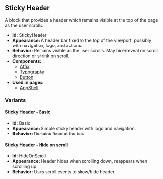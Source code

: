 ## Sticky Header
A block that provides a header which remains visible at the top of the page as the user scrolls.
- **Id:** StickyHeader
- **Appearance:** A header bar fixed to the top of the viewport, possibly with navigation, logo, and actions.
- **Behavior:** Remains visible as the user scrolls. May hide/reveal on scroll direction or shrink on scroll.
- **Components:**
  - [Affix](../components/Affix.md)
  - [Typography](../components/Typography.md)
  - [Button](../components/Button.md)
- **Used in pages:**
  - [AppShell](../pages/AppShell.md)
### Variants
#### Sticky Header - **Basic**
- **Id:** Basic
- **Appearance:** Simple sticky header with logo and navigation.
- **Behavior:** Remains fixed at the top.
#### Sticky Header - **Hide on scroll**
- **Id:** HideOnScroll
- **Appearance:** Header hides when scrolling down, reappears when scrolling up.
- **Behavior:** Uses scroll events to show/hide header.

